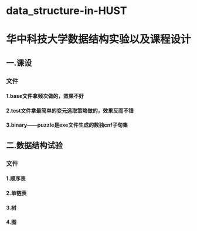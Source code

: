 # data_structure-in-HUST
# 华中科技大学数据结构实验以及课程设计  

## 一.课设
### 文件  
#### 1.base文件拿频次做的，效果不好  
#### 2.test文件拿最简单的变元选取策略做的，效果反而不错  
#### 3.binary——puzzle是exe文件生成的数独cnf子句集  

## 二.数据结构试验
### 文件
#### 1.顺序表
#### 2.单链表
#### 3.树
#### 4.图
